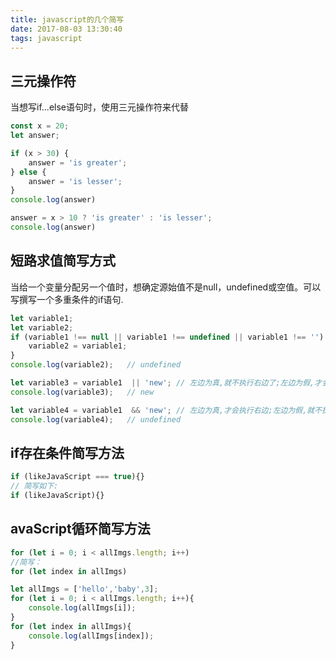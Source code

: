 ```yaml
---
title: javascript的几个简写
date: 2017-08-03 13:30:40
tags: javascript
---
```

## 三元操作符
当想写if...else语句时，使用三元操作符来代替
```js
const x = 20;
let answer;

if (x > 30) {
    answer = 'is greater';
} else {
    answer = 'is lesser';
}
console.log(answer)

answer = x > 10 ? 'is greater' : 'is lesser';
console.log(answer)
```

## 短路求值简写方式
当给一个变量分配另一个值时，想确定源始值不是null，undefined或空值。可以写撰写一个多重条件的if语句.

```js
let variable1;
let variable2;
if (variable1 !== null || variable1 !== undefined || variable1 !== '') {
    variable2 = variable1;
}
console.log(variable2);   // undefined

let variable3 = variable1  || 'new'; // 左边为真,就不执行右边了;左边为假,才会执行右边.
console.log(variable3);   // new

let variable4 = variable1  && 'new'; // 左边为真,才会执行右边;左边为假,就不执行右边了.
console.log(variable4);   // undefined
```

## if存在条件简写方法
```js
if (likeJavaScript === true){}
// 简写如下:
if (likeJavaScript){}
```

## avaScript循环简写方法
```js
for (let i = 0; i < allImgs.length; i++)
//简写：
for (let index in allImgs)
```

```js
let allImgs = ['hello','baby',3];
for (let i = 0; i < allImgs.length; i++){
    console.log(allImgs[i]);
}
for (let index in allImgs){
    console.log(allImgs[index]);
}
```
